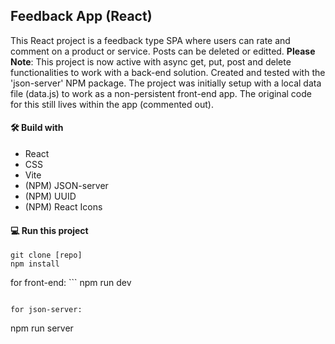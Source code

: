 ## Feedback App (React)

This React project is a feedback type SPA where users can rate and comment on a product or service. Posts can be deleted or editted.
**Please Note**: This project is now active with async get, put, post and delete functionalities to work with a back-end solution. Created and tested with the 'json-server' NPM package.
The project was initially setup with a local data file (data.js) to work as a non-persistent front-end app. The original code for this still lives within the app (commented out).

#### 🛠️ Build with

- React
- CSS
- Vite
- (NPM) JSON-server
- (NPM) UUID
- (NPM) React Icons

#### 💻 Run this project

```
git clone [repo]
npm install
```

for front-end: ```
npm run dev

```

for json-server:
```

npm run server

```

```
